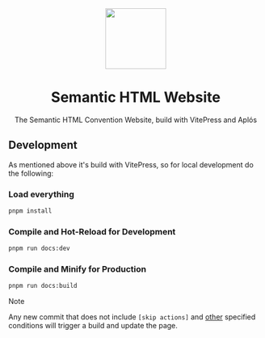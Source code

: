 <div align="center">
<img src="https://semantichtml.github.io/icon.png" width="120"/>
<h1>Semantic HTML Website</h1>
<p>The Semantic HTML Convention Website, build with VitePress and Aplós</p>
</div>

## Development
As mentioned above it's build with VitePress, so for local development do the following:

### Load everything

```sh
pnpm install
```

### Compile and Hot-Reload for Development

```sh
pnpm run docs:dev
```

### Compile and Minify for Production

```sh
pnpm run docs:build
```

> [!NOTE]
> Any new commit that does not include `[skip actions]` and [other](https://docs.github.com/en/actions/managing-workflow-runs/skipping-workflow-runs) specified conditions will trigger a build and update the page.